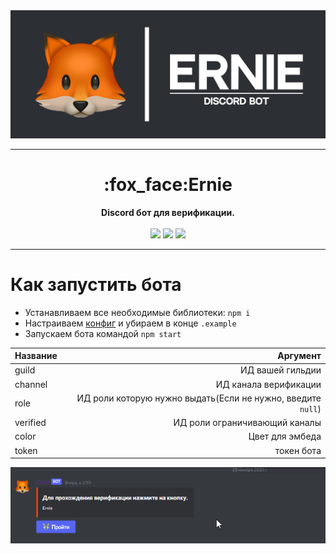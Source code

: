 <div align='center'>
  <img src='https://raw.githubusercontent.com/IRoscom/Ernie/main/.github/media/Banner.png'>
  <hr>
  <h1>:fox_face:Ernie</h1>
  <strong>Discord бот для верификации.</strong></br></br>
  <img src='https://img.shields.io/discord/652805883075493908?color=%23E9181D&label=%D0%9E%D0%91%D0%A1%D0%A0&style=for-the-badge&logo=discord'>
  <img src='https://img.shields.io/discord/695217962784784455?color=%23FB63A1&label=Betty%20Community&style=for-the-badge&logo=discord'>
  <img src='https://img.shields.io/badge/Author-Roscom-orange?style=for-the-badge'>
</div>

___

# Как запустить бота
- Устанавливаем все необходимые библиотеки: `npm i`
- Настраиваем [конфиг](https://github.com/IRoscom/Ernie/blob/main/config.json.example) и убираем в конце `.example`
- Запускаем бота командой `npm start`

| Название | Аргумент |
|----------------|---------:|
| guild | ИД вашей гильдии |
| channel | ИД канала верификации |
| role | ИД роли которую нужно выдать(Если не нужно, введите `null`) |
| verified | ИД роли ограничивающий каналы |
| color | Цвет для эмбеда |
| token | токен бота |

![Функция](https://raw.githubusercontent.com/IRoscom/Ernie/main/.github/media/Example.gif)
